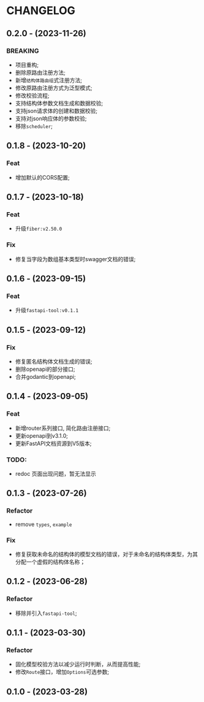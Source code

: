 # CHANGELOG

## 0.2.0 - (2023-11-26)

### BREAKING

- 项目重构;
- 删除原路由注册方法;
- 新增`结构体路由组`式注册方法;
- 修改原路由注册方式为泛型模式;
- 修改校验流程;
- 支持结构体参数文档生成和数据校验;
- 支持json请求体的创建和数据校验;
- 支持对json响应体的参数校验;
- 移除`scheduler`;

## 0.1.8 - (2023-10-20)

### Feat

- 增加默认的CORS配置;

## 0.1.7 - (2023-10-18)

### Feat

- 升级`fiber:v2.50.0`

### Fix

- 修复当字段为数组基本类型时swagger文档的错误;

## 0.1.6 - (2023-09-15)

### Feat

- 升级`fastapi-tool:v0.1.1`

## 0.1.5 - (2023-09-12)

### Fix

- 修复匿名结构体文档生成的错误;
- 删除openapi的部分接口;
- 合并godantic到openapi;

## 0.1.4 - (2023-09-05)

### Feat

- 新增router系列接口, 简化路由注册接口;
- 更新openapi到v3.1.0;
- 更新FastAPI文档资源到V5版本;

### TODO:

- redoc 页面出现问题，暂无法显示

## 0.1.3 - (2023-07-26)

### Refactor

- remove `types`, `example`

### Fix

- 修复获取未命名的结构体的模型文档的错误，对于未命名的结构体类型，为其分配一个虚假的结构体名称；

## 0.1.2 - (2023-06-28)

### Refactor

- 移除并引入`fastapi-tool`;

## 0.1.1 - (2023-03-30)

### Refactor

- 固化模型校验方法以减少运行时判断，从而提高性能;
- 修改`Route`接口，增加`Options`可选参数;

## 0.1.0 - (2023-03-28)